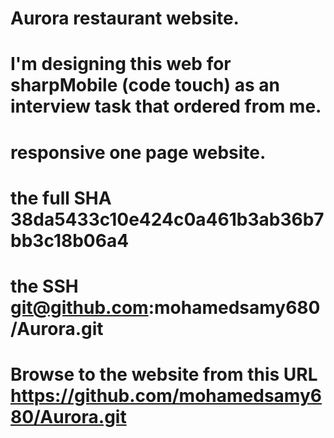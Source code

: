 # Aurora restaurant website.
# I'm designing this web for sharpMobile (code touch) as an interview task that ordered from me.
# responsive one page website.
# the full SHA 38da5433c10e424c0a461b3ab36b7bb3c18b06a4
# the SSH git@github.com:mohamedsamy680/Aurora.git
# Browse to the website from this URL https://github.com/mohamedsamy680/Aurora.git
